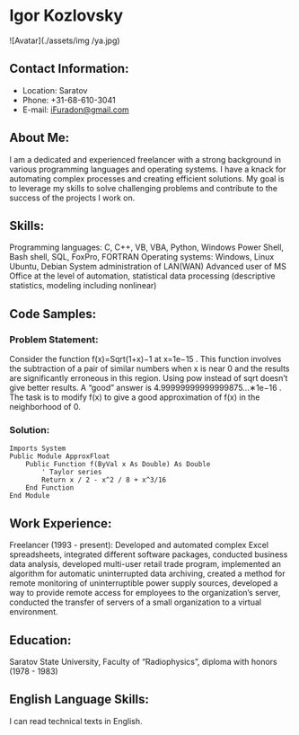 # Igor Kozlovsky  
![Avatar](./assets/img
/ya.jpg)

## Contact Information:  
   - Location: Saratov
   - Phone:    +31-68-610-3041
   - E-mail:   iFuradon@gmail.com

## About Me:  
I am a dedicated and experienced freelancer with a strong background in various programming languages and operating systems. I have a knack for automating complex processes and creating efficient solutions. My goal is to leverage my skills to solve challenging problems and contribute to the success of the projects I work on.

## Skills:  
Programming languages: C, C++, VB, VBA, Python, Windows Power Shell, Bash shell, SQL, FoxPro, FORTRAN
Operating systems: Windows, Linux Ubuntu, Debian
System administration of LAN(WAN)
Advanced user of MS Office at the level of automation, statistical data processing (descriptive statistics, modeling including nonlinear)

## Code Samples:  
### Problem Statement:  
Consider the function f(x)=Sqrt(1+x)−1
 at x=1e−15
. This function involves the subtraction of a pair of similar numbers when x is near 0 and the results are significantly erroneous in this region. Using pow instead of sqrt doesn’t give better results. A “good” answer is 4.99999999999999875...∗1e−16
. The task is to modify f(x) to give a good approximation of f(x)  in the neighborhood of 0.
### Solution:  
```VB
Imports System
Public Module ApproxFloat
    Public Function f(ByVal x As Double) As Double
        ' Taylor series
        Return x / 2 - x^2 / 8 + x^3/16
    End Function
End Module
```

## Work Experience:  
Freelancer (1993 - present): Developed and automated complex Excel spreadsheets, integrated different software packages, conducted business data analysis, developed multi-user retail trade program, implemented an algorithm for automatic uninterrupted data archiving, created a method for remote monitoring of uninterruptible power supply sources, developed a way to provide remote access for employees to the organization’s server, conducted the transfer of servers of a small organization to a virtual environment.

## Education:  
Saratov State University, Faculty of “Radiophysics”, diploma with honors (1978 - 1983)

## English Language Skills:  
I can read technical texts in English.
